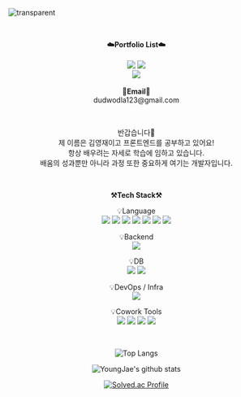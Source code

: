 ![transparent](https://capsule-render.vercel.app/api?type=transparent&fontColor=703ee5&text=YoungJae's%20GitHub%20&height=150&fontSize=60&desc=Welcome!&descAlignY=75&descAlign=60)


<br>

<p align="center">
    <Strong>☁️Portfolio List☁️</Strong><br><br>
    <a href="https://velog.io/@young-jev" target="_blank"><img src="https://img.shields.io/badge/Velog-20C997?style=flat-square&logo=Velog&logoColor=white"/></a>
    <a href="https://bubble-verse-c87.notion.site/About-Young-Jae-188367733d6c46239870499296266e27?pvs=4" target="_blank"><img src="https://img.shields.io/badge/Notion-000000?style=flat-square&logo=Notion&logoColor=white"/></a>
    <br>
   <a href="https://hits.seeyoufarm.com"><img src="https://hits.seeyoufarm.com/api/count/incr/badge.svg?url=https%3A%2F%2Fgithub.com%2Fkim-genius%2F&count_bg=%2379C83D&title_bg=%23555555&icon=&icon_color=%23E7E7E7&title=hits&edge_flat=false"/></a>
<br><br>
<Strong>📧Email📧</Strong><br>dudwodla123@gmail.com<br>

</p>

<br>

<p align="center">
반갑습니다👐<br>
제 이름은 김영재이고 프론트엔드를 공부하고 있어요!<br>
항상 배우려는 자세로 학습에 임하고 있습니다.<br>
배움의 성과뿐만 아니라 과정 또한 중요하게 여기는 개발자입니다.
</p>

<br>

<p align="center">
    <Strong>⚒️Tech Stack⚒️</Strong><br>
</p>

<p align="center" display="inline-block">
    💡Language <br>
    <img src="https://img.shields.io/badge/HTML5-E34F26?style=flat-square&logo=HTML5&logoColor=white"/></a>
  <img src="https://img.shields.io/badge/CSS3-1572B6?style=flat-square&logo=CSS3&logoColor=white"/>
  <img src="https://img.shields.io/badge/react-61DAFB?style=flat-square&logo=react&logoColor=black">
  <img src="https://img.shields.io/badge/TypeScript-3178C6?style=flat-square&logo=TypeScript&logoColor=white"/>
  <img src="https://img.shields.io/badge/JavaScript-F7DF1E?style=flat-square&logo=JavaScript&logoColor=white"/>
  <img src="https://img.shields.io/badge/Swift-F05138?style=flat-square&logo=Swift&logoColor=white"/>
  <img src="https://img.shields.io/badge/kotlin-7F52FF?style=flat-square&logo=kotlin&logoColor=white"/>


 
</p>
<p align="center" display="inline-block">
    💡Backend <br>
    <img src="https://img.shields.io/badge/Node.js-339933?style=flat-square&logo=Node.js&logoColor=white"/> 
</p>
 
<p align="center" display="inline-block">
    💡DB <br>
    <img src="https://img.shields.io/badge/MongoDB-47A248?style=for-the-badge&logo=MongoDB&logoColor=white">
    <img src="https://img.shields.io/badge/mysql-4479A1?style=for-the-badge&logo=mysql&logoColor=white">
</p>
<p align="center" display="inline-block">
    💡DevOps / Infra <br>
    <img src="https://img.shields.io/badge/AWS-232F3E?style=for-the-badge&logo=Amazon AWS&logoColor=white">
</p>
<p align="center" display="inline-block">
    💡Cowork Tools <br>
    <img src="https://img.shields.io/badge/Github-000000?style=for-the-badge&logo=github&logoColor=white">
    <img src="https://img.shields.io/badge/Notion-000000?style=for-the-badge&logo=notion&logoColor=white">
    <img src="https://img.shields.io/badge/Slack-4A154B?style=for-the-badge&logo=slack&logoColor=white">
    <img src="https://img.shields.io/badge/Figma-F24E1E?style=for-the-badge&logo=figma&logoColor=white">
</p>
 

<br>

<div align="center">
    
![Top Langs](https://github-readme-stats.vercel.app/api/top-langs/?username=kkkkYoungJae&layout=compact&theme=dark)
    
![YoungJae's github stats](https://github-readme-stats.vercel.app/api?username=kkkkYoungJae&show_icons=true)

[![Solved.ac Profile](http://mazassumnida.wtf/api/v2/generate_badge?boj=dudwodla123)](https://solved.ac/dudwodla123/)
    
</div>
